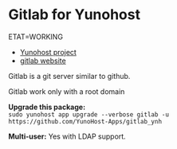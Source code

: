 # Gitlab for Yunohost

ETAT=WORKING
- [Yunohost project](https://yunohost.org)
- [gitlab website](https://gitlab.com)

Gitlab is a git server similar to github.




Gitlab work only with a root domain


**Upgrade this package:**  
`sudo yunohost app upgrade --verbose gitlab -u https://github.com/YunoHost-Apps/gitlab_ynh`

**Multi-user:** Yes with LDAP support.
